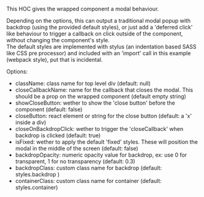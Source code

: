 This HOC gives the wrapped component a modal behaviour.  

Depending on the options, this can output a traditional modal popup with backdrop (using the provided default styles), or just
add a 'deferred click' like behaviour to trigger a callback on click outside of the component,
without changing the component's style.  
The default styles are implemented with stylus (an indentation based SASS like CSS pre processor) and included with an 'import' call in this example (webpack style), put that is incidental.  


Options:

 * className:  class name for top level div (default: null)
 * closeCallbackName: name for the callback that closes the modal. This should be a prop on the wrapped component (default empty string)
 * showCloseButton: wether to show the 'close button' before the component (default: false)
 * closeButton: react element or string for the close button (default: a 'x' inside a div)
 * closeOnBackdropClick: wether to trigger the 'closeCallback' when backdrop is clicked (default: true)
 * isFixed: wether to apply the default 'fixed' styles. These will position the modal in the middle of the screen (default: false)
 * backdropOpacity: numeric opacity value for backdrop, ex: use 0 for transparent, 1 for no transparency (default: 0.3)
 * backdropClass: custom class name for backdrop (default: styles.backdrop )
 * containerClass: custom class name for container (default: styles.container)
